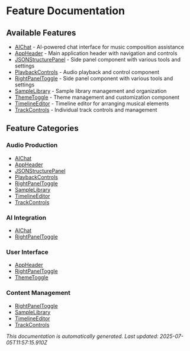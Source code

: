 # Feature Documentation

## Available Features

- [AIChat](./aichat.md) - AI-powered chat interface for music composition assistance
- [AppHeader](./appheader.md) - Main application header with navigation and controls
- [JSONStructurePanel](./jsonstructurepanel.md) - Side panel component with various tools and settings
- [PlaybackControls](./playbackcontrols.md) - Audio playback and control component
- [RightPanelToggle](./rightpaneltoggle.md) - Side panel component with various tools and settings
- [SampleLibrary](./samplelibrary.md) - Sample library management and organization
- [ThemeToggle](./themetoggle.md) - Theme management and customization component
- [TimelineEditor](./timelineeditor.md) - Timeline editor for arranging musical elements
- [TrackControls](./trackcontrols.md) - Individual track controls and management

## Feature Categories

### Audio Production
- [AIChat](./aichat.md)
- [AppHeader](./appheader.md)
- [JSONStructurePanel](./jsonstructurepanel.md)
- [PlaybackControls](./playbackcontrols.md)
- [RightPanelToggle](./rightpaneltoggle.md)
- [SampleLibrary](./samplelibrary.md)
- [TimelineEditor](./timelineeditor.md)
- [TrackControls](./trackcontrols.md)

### AI Integration  
- [AIChat](./aichat.md)
- [RightPanelToggle](./rightpaneltoggle.md)

### User Interface
- [AppHeader](./appheader.md)
- [RightPanelToggle](./rightpaneltoggle.md)
- [ThemeToggle](./themetoggle.md)

### Content Management
- [RightPanelToggle](./rightpaneltoggle.md)
- [SampleLibrary](./samplelibrary.md)
- [TimelineEditor](./timelineeditor.md)
- [TrackControls](./trackcontrols.md)

*This documentation is automatically generated. Last updated: 2025-07-05T11:57:15.910Z*
